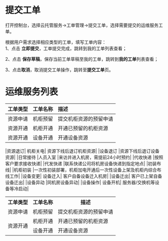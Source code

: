 # 提交工单

打开控制台，选择云托管服务->工单管理->提交工单，选择需要提交的运维服务工单。</br>

根据用户需求选择相应类型的工单，填写工单内容：</br>
1、点击 **立即提交**，工单提交完成，跳转到我的工单列表查看；</br>

2、点击 **保存草稿**，保存当前工单草稿至我的工单，跳转到**我的工单**列表查看；</br>

3、点击**取消**，取消提交工单操作，跳转至**提交工单**页。</br>

# 运维服务列表


|**工单类型**|**工单名称**|**描述**|
|:-|:-|:-|
|资源申请|机柜预留|提交机柜资源的预留申请|
|资源开通|机柜开通|开通已预留的机柜资源|
|资源开通|设备开通|开通设备资源|

|资源退订|	机柜关电|	资源下线后退订机柜资源|
	|设备退订	|资源下线后退订设备资源|
|日常接待	|人员入室	|来访并进入机房，需提前24小时预约|
	|代收快递	|按照客户要求接收快递|
	|代发快递	|联系快递公司将机房设备快递到指定地点|
|初装布线|	|机柜初装	|一次性初装部署，机柜加电开通后一次性设备上架及机柜内综合布线工作|
|设备变更|	设备迁入|	客户自备设备迁入机房|
	|设备迁出|	客户已上架自备设备迁出|
	|设备异动	|同机房设备异动|
|设备操作|	设备开机|	服务器/交换机等设备等冷启动|


<table>
	<tr>
	    <th>工单类型</th>
	    <th>工单名称</th>
	    <th>描述</th>  
	</tr >
	<tr>
	    <td >资源申请</td>
	    <td>机柜预留</td>
	    <td>提交机柜资源的预留申请</td>
	</tr>
	<tr >
	    <td rowspan="2">资源开通</td>
	    <td>机柜开通</td>
	    <td>开通已预留的机柜资源</td>
	</tr>
	<tr>
	    <td>设备开通</td>
	    <td>开通设备资源</td>
	</tr>
	
</table>

